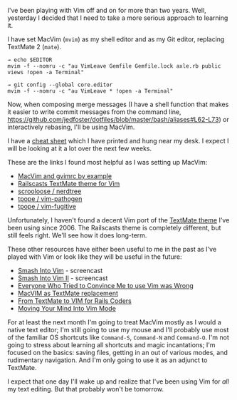 I've been playing with Vim off and on for more than two years. Well, yesterday I decided that I need to take a more serious approach to learning it. 

I have set MacVim (`mvim`) as my shell editor and as my Git editor, replacing TextMate 2 (`mate`). 

    → echo $EDITOR
    mvim -f --nomru -c "au VimLeave Gemfile Gemfile.lock axle.rb public views !open -a Terminal"
  
    → git config --global core.editor
    mvim -f --nomru -c "au VimLeave * !open -a Terminal"
  
Now, when composing merge messages (I have a shell function that makes it easier to write commit messages from the command line, https://github.com/jedfoster/dotfiles/blob/master/bash/aliases#L62-L73) or interactively rebasing, I'll be using MacVim.

I have a [cheat sheet](https://gist.github.com/4269782) which I have printed and hung near my desk. I expect I will be looking at it a lot over the next few weeks.

These are the links I found most helpful as I was setting up MacVim:

* [MacVim and gvimrc by example
](http://sphericalcow.wordpress.com/2009/03/18/macvim-and-gvimrc-by-example/)
* [Railscasts TextMate theme for Vim](http://www.vim.org/scripts/script.php?script_id=1995)
* [scrooloose / nerdtree
](https://github.com/scrooloose/nerdtree)
* [tpope / vim-pathogen](https://github.com/tpope/vim-pathogen)
* [tpope / vim-fugitive](https://github.com/tpope/vim-fugitive)

Unfortunately, I haven't found a decent Vim port of the [TextMate theme](https://sites.google.com/a/grayskies.net/www/dawn_screencap.gif) I've been using since 2006. The Railscasts theme is completely different, but still feels right. We'll see how it does long-term.


These other resources have either been useful to me in the past as I've played with Vim or look like they will be useful in the future:

* [Smash Into Vim](https://peepcode.com/products/smash-into-vim-i) - screencast
* [Smash Into Vim II](https://peepcode.com/products/smash-into-vim-ii) - screencast
* [Everyone Who Tried to Convince Me to use Vim was Wrong](http://yehudakatz.com/2010/07/29/everyone-who-tried-to-convince-me-to-use-vim-was-wrong/)
* [MacVIM as TextMate replacement](http://zerokspot.com/weblog/2008/08/03/macvim-as-textmate-replacement/)
* [From TextMate to VIM for Rails Coders](http://zigzag.github.com/2010/02/14/from-textmate-to-vim-for-rails-coders.html)
* [Moving Your Mind Into Vim Mode](http://blog.wekeroad.com/thoughts/vim-is-your-daddy)


For at least the next month I'm going to treat MacVim mostly as I would a native text editor; I'm still going to use my mouse and I'll probably use most of the familiar OS shortcuts like `Command-S`, `Command-N` and `Command-O`. I'm not going to stress about learning all shortcuts and magic incantations; I'm focused on the basics: saving files, getting in an out of various modes, and rudimentary navigation. And I'm only going to use it as an adjunct to TextMate.

I expect that one day I'll wake up and realize that I've been using Vim for _all_ my text editing. But that probably won't be tomorrow.